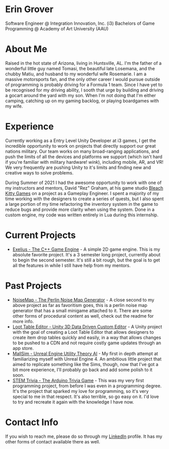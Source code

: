 # Erin Grover
Software Engineer @ Integration Innovation, Inc. (i3)
Bachelors of Game Programming @ Academy of Art University (AAU)

# About Me

Raised in the hot state of Arizona, living in Huntsville, AL. I'm the father of a wonderful little guy named Tomasi, the beautiful late Losemana, and the chubby Matiu, and husband to my wonderful wife Rosemarie. I am a massive motorsports fan, and the only other career I would pursue outside of programming is probably driving for a Formula 1 team. Since I have yet to be recognised for my driving ability, I sooth that urge by building and driving a gocart around the yard with my son. When I'm not doing that I'm either camping, catching up on my gaming backlog, or playing boardgames with my wife.

# Experience

Currently working as a Entry Level Unity Developer at i3 games, I get the incredible opportunity to work on projects that directly support our great nations military. Our team works on many broad-ranging applications, and push the limits of all the devices and platforms we support (which isn't hard if you're familiar with military hardware! *wink*), including mobile, AR, and VR! We very frequently are pushing Unity to it's limits and finding new and creative ways to solve problems.

During Summer of 2021 I had the awesome opportunity to work with one of my instructors and mentors, David "Rez" Graham, at his game studio [Bleach Kitty Games](https://www.bleachkitty.com/BleachKittyGamesProjects/Journey/) on a project as a Gameplay Engineer. I spent a majority of my time working with the designers to create a series of quests, but I also spent a large portion of my time refactoring the inventory system in the game to reduce bugs and provide more clarity when using the system. Done in a custom engine, my code was written entirely in Lua during this internship.

# Current Projects
- [Exelius - The C++ Game Engine](https://github.com/GroverErin/ExeliusEngine) - A simple 2D game engine. This is my absolute favorite project. It's a 3 semester long project, currently about to begin the second semester. It's still a bit rough, but the goal is to get all the features in while I still have help from my mentors.

# Past Projects
- [NoiseMap - The Perlin Noise Map Generator](https://github.com/GroverErin/ProceduralMapGenGame) - A close second to my above project as far as favoritism goes, this is a perlin noise map generator that has a small minigame attached to it. There are some other forms of procedural content as well, check out the readme for more info.
- [Loot Table Editor - Unity 3D Data Driven Custom Editor](https://github.com/GroverErin/UnityLootTableTool) - A Unity project with the goal of creating a Loot Table Editor that allows designers to create item drop tables quickly and easily, in a way that allows changes to be pushed to a CDN and not require costly game updates through an app store.
- [MallSim - Unreal Engine Utility Theory AI](https://github.com/GroverErin/UnrealMallSimulation) - My first in depth attempt at familiarizing myself with Unreal Engine 4. An ambitious little project that aimed to replicate something like the Sims, though, now that I've got a bit more experience, I'll probably go back and add some polish to it soon.
- [STEM Trivia - The Arduino Trivia Game](https://github.com/GroverErin/ArduinoLCDTrivia) - This was my very first programming project, from before I was even in a programming degree. It's the project that sparked my love for programming, so it's very special to me in that respect. It's also terrible, so go easy on it. I'd love to try and recreate it again with the knowledge I have now.

# Contact Info
If you wish to reach me, please do so through my [LinkedIn](https://www.linkedin.com/in/erin-grover/) profile. It has my other forms of contact available there as well.
